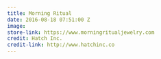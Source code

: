 ```yaml
---
title: Morning Ritual
date: 2016-08-18 07:51:00 Z
image: 
store-link: https://www.morningritualjewelry.com
credit: Hatch Inc.
credit-link: http://www.hatchinc.co
---
```


